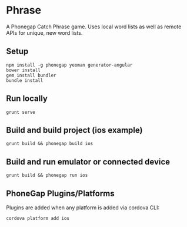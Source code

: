 # Phrase
A Phonegap Catch Phrase game. Uses local word lists as well as remote APIs for unique, new word lists.

## Setup
```Shell
npm install -g phonegap yeoman generator-angular
bower install
gem install bundler
bundle install
```

## Run locally
```Shell
grunt serve
```

## Build and build project (ios example)
```Shell
grunt build && phonegap build ios
```

## Build and run emulator or connected device
```Shell
grunt build && phonegap run ios
```

## PhoneGap Plugins/Platforms
Plugins are added when any platform is added via cordova CLI:
```Shell
cordova platform add ios
```
